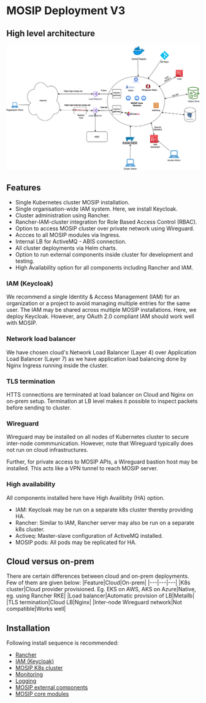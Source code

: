 # MOSIP Deployment V3

## High level architecture
![](docs/images/deployment_architecture.png)

## Features
* Single Kubernetes cluster MOSIP installation.
* Single organisation-wide IAM system. Here, we install Keycloak.
* Cluster administration using Rancher. 
* Rancher-IAM-cluster integration for Role Based Access Control (RBAC).
* Option to access MOSIP cluster over private network using Wireguard.
* Accces to all MOSIP modules via Ingress. 
* Internal LB for ActiveMQ - ABIS connection. 
* All cluster deployments via Helm charts.
* Option to run external components inside cluster for development and testing.
* High Availability option for all components including Rancher and IAM.

### IAM (Keycloak)
We recommend a single Identity & Access Management (IAM) for an organization or a project to avoid managing multiple entries for the same user.  The IAM may be shared across multiple MOSIP installations.  Here, we deploy Keycloak. However, any OAuth 2.0 compliant IAM should work well with MOSIP.

### Network load balancer
We have chosen cloud's Network Load Balancer (Layer 4) over Application Load Balancer (Layer 7) as we have application load balancing done by Nginx Ingress running inside the cluster.

### TLS termination
HTTS connections are terminated at load balancer on Cloud and Nginx on on-prem setup. Termination at LB level makes it possible to inspect packets before sending to cluster.

### Wireguard
Wireguard may be installed on all nodes of Kubernetes cluster to secure inter-node commmunication.  However, note that Wireguard typically does not run on cloud infrastructures.

Further, for private access to MOSIP APIs, a Wireguard bastion host may be installed.  This acts like a VPN tunnel to reach MOSIP server.

### High availability
All components installed here have High Availibity (HA) option.
* IAM:  Keycloak may be run on a separate k8s cluster thereby providing HA. 
* Rancher: Similar to IAM, Rancher server may also be run on a separate k8s cluster. 
* Activeq: Master-slave configuration of ActiveMQ installed.
* MOSIP pods:  All pods may be replicated for HA.

## Cloud versus on-prem
There are certain differences between cloud and on-prem deployments.  Few of them are given below:
|Feature|Cloud|On-prem|
|---|---|---|
|K8s cluster|Cloud provider provisioned. Eg. EKS on AWS, AKS on Azure|Native, eg. using Rancher RKE|
|Load balancer|Automatic provision of LB|Metallb|
|TLS termination|Cloud LB|Nginx|
|Inter-node Wireguard network|Not compatible|Works well|

## Installation
Following install sequence is recommended:
* [Rancher](rancher/README.md) 
* [IAM (Keycloak)](external/iam/README.md)
* [MOSIP K8s cluster](cluster/README.md)
* [Monitoring](monitoring/README.md)
* [Logging](logging/README.md)
* [MOSIP external components](external/README.md)
* [MOSIP core modules](mosip/README.md)
